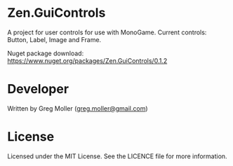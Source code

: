# Zen.GuiControls

A project for user controls for use with MonoGame.
Current controls: Button, Label, Image and Frame.

Nuget package download: https://www.nuget.org/packages/Zen.GuiControls/0.1.2

# Developer
Written by Greg Moller (greg.moller@gmail.com)

# License
Licensed under the MIT License. See the LICENCE file for more information.
